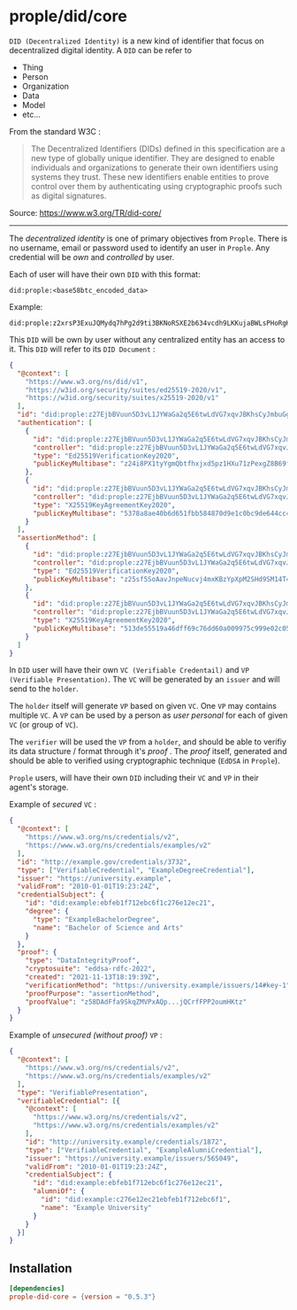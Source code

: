 # prople/did/core

`DID (Decentralized Identity)` is a new kind of identifier that focus on decentralized digital
identity. A `DID` can be refer to 

- Thing
- Person
- Organization
- Data
- Model
- etc...

From the standard W3C : 

> The Decentralized Identifiers (DIDs) defined in this specification are a new type of globally unique identifier. They are designed to enable individuals and organizations to generate their own identifiers using systems they trust. These new identifiers enable entities to prove control over them by authenticating using cryptographic proofs such as digital signatures.

Source: <https://www.w3.org/TR/did-core/> 

---

The *decentralized identity* is one of primary objectives from `Prople`. There is no username, email or password used to identify an user in `Prople`. Any credential will be *own* and *controlled* by user.

Each of user will have their own `DID` with this format:

```text
did:prople:<base58btc_encoded_data>
```

Example:

```text
did:prople:z2xrsP3ExuJQMydq7hPg2d9ti3BKNoRSXE2b634vcdh9LKKujaBWLsPHoRgKcRCJ1ck7N5YcoU8ZmPwVqp5Hfnayj
```

This `DID` will be own by user without any centralized entity has an access to it. This `DID` will refer to its `DID Document` :

```json
{
  "@context": [
    "https://www.w3.org/ns/did/v1",
    "https://w3id.org/security/suites/ed25519-2020/v1",
    "https://w3id.org/security/suites/x25519-2020/v1"
  ],
  "id": "did:prople:z27EjbBVuun5D3vL1JYWaGa2q5E6twLdVG7xqvJBKhsCyJmbuGgA822La1pDUiHbi8qz4CpBUss3R7Tpg2i4rXvdx",
  "authentication": [
    {
      "id": "did:prople:z27EjbBVuun5D3vL1JYWaGa2q5E6twLdVG7xqvJBKhsCyJmbuGgA822La1pDUiHbi8qz4CpBUss3R7Tpg2i4rXvdx#key-auth-verification",
      "controller": "did:prople:z27EjbBVuun5D3vL1JYWaGa2q5E6twLdVG7xqvJBKhsCyJmbuGgA822La1pDUiHbi8qz4CpBUss3R7Tpg2i4rXvdx",
      "type": "Ed25519VerificationKey2020",
      "publicKeyMultibase": "z24i8PX1tyYgmQbtfhxjxd5pz1HXu71zPexgZ8B69fBeX9foF286HUBZeZsYStZB9ze4chmaRk9GAWQQLkKKgMvqD"
    },
    {
      "id": "did:prople:z27EjbBVuun5D3vL1JYWaGa2q5E6twLdVG7xqvJBKhsCyJmbuGgA822La1pDUiHbi8qz4CpBUss3R7Tpg2i4rXvdx#key-auth-aggrement",
      "controller": "did:prople:z27EjbBVuun5D3vL1JYWaGa2q5E6twLdVG7xqvJBKhsCyJmbuGgA822La1pDUiHbi8qz4CpBUss3R7Tpg2i4rXvdx",
      "type": "X25519KeyAgreementKey2020",
      "publicKeyMultibase": "5378a8ae40b6d651fbb584870d9e1c0bc9de644cc416d827b31d93d701d2cd1b"
    }
  ],
  "assertionMethod": [
    {
      "id": "did:prople:z27EjbBVuun5D3vL1JYWaGa2q5E6twLdVG7xqvJBKhsCyJmbuGgA822La1pDUiHbi8qz4CpBUss3R7Tpg2i4rXvdx#key-assertion-verification",
      "controller": "did:prople:z27EjbBVuun5D3vL1JYWaGa2q5E6twLdVG7xqvJBKhsCyJmbuGgA822La1pDUiHbi8qz4CpBUss3R7Tpg2i4rXvdx",
      "type": "Ed25519VerificationKey2020",
      "publicKeyMultibase": "z25sf5SoAavJnpeNucvj4mxKBzYpXpM2SHd9SM14T49omXn8sh72Jyv5yq8MVxHWPY4uz1VQFBAMK445RGL6NvkrP"
    },
    {
      "id": "did:prople:z27EjbBVuun5D3vL1JYWaGa2q5E6twLdVG7xqvJBKhsCyJmbuGgA822La1pDUiHbi8qz4CpBUss3R7Tpg2i4rXvdx#key-assertion-aggrement",
      "controller": "did:prople:z27EjbBVuun5D3vL1JYWaGa2q5E6twLdVG7xqvJBKhsCyJmbuGgA822La1pDUiHbi8qz4CpBUss3R7Tpg2i4rXvdx",
      "type": "X25519KeyAgreementKey2020",
      "publicKeyMultibase": "513de55519a46dff69c76dd60a009975c999e02c0531ecca853f2e1a6724c848"
    }
  ]
}
```

In `DID` user will have their own `VC (Verifiable Credentail)` and `VP (Verifiable Presentation)`. The `VC` will be generated by an `issuer` and will send to the `holder`. 

The `holder` itself will generate `VP` based on given `VC`. One `VP` may contains multiple `VC`. A `VP` can be used by a person as *user personal* for each of given `VC` (or group of `VC`).

The `verifier` will be used the `VP` from a `holder`, and should be able to verifiy its data structure / format through it's *proof* . The *proof* itself, generated and should be able to verified using cryptographic technique (`EdDSA` in `Prople`).

`Prople` users, will have their own `DID` including their `VC` and `VP` in their agent's storage.

Example of *secured* `VC` :

```json
{
  "@context": [
    "https://www.w3.org/ns/credentials/v2",
    "https://www.w3.org/ns/credentials/examples/v2"
  ],
  "id": "http://example.gov/credentials/3732",
  "type": ["VerifiableCredential", "ExampleDegreeCredential"],
  "issuer": "https://university.example",
  "validFrom": "2010-01-01T19:23:24Z",
  "credentialSubject": {
    "id": "did:example:ebfeb1f712ebc6f1c276e12ec21",
    "degree": {
      "type": "ExampleBachelorDegree",
      "name": "Bachelor of Science and Arts"
    }
  },
  "proof": {
    "type": "DataIntegrityProof",
    "cryptosuite": "eddsa-rdfc-2022",
    "created": "2021-11-13T18:19:39Z",
    "verificationMethod": "https://university.example/issuers/14#key-1",
    "proofPurpose": "assertionMethod",
    "proofValue": "z58DAdFfa9SkqZMVPxAQp...jQCrfFPP2oumHKtz"
  }
}
```

Example of *unsecured (without proof)* `VP` : 

```json
{
  "@context": [
    "https://www.w3.org/ns/credentials/v2",
    "https://www.w3.org/ns/credentials/examples/v2"
  ],
  "type": "VerifiablePresentation", 
  "verifiableCredential": [{
    "@context": [
      "https://www.w3.org/ns/credentials/v2",
      "https://www.w3.org/ns/credentials/examples/v2"
    ],
    "id": "http://university.example/credentials/1872",
    "type": ["VerifiableCredential", "ExampleAlumniCredential"],
    "issuer": "https://university.example/issuers/565049",
    "validFrom": "2010-01-01T19:23:24Z",
    "credentialSubject": {
      "id": "did:example:ebfeb1f712ebc6f1c276e12ec21",
      "alumniOf": {
        "id": "did:example:c276e12ec21ebfeb1f712ebc6f1",
        "name": "Example University"
      }
    }
  }]
}
```

## Installation

```toml
[dependencies]
prople-did-core = {version = "0.5.3"}
```

